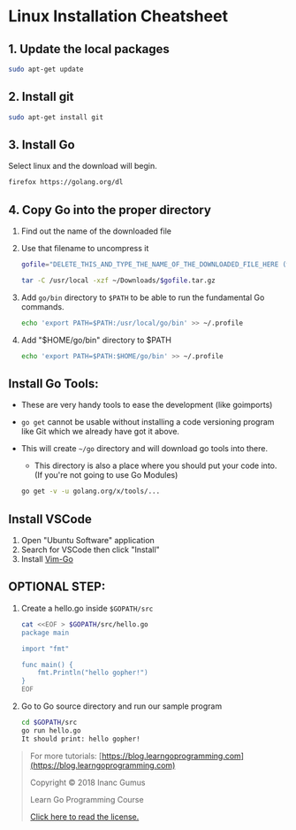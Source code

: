 # Linux Installation Cheatsheet

## 1. Update the local packages

  ```bash
  sudo apt-get update
  ```

## 2. Install git

  ```bash
  sudo apt-get install git
  ```

## 3. Install Go

Select linux and the download will begin.

  ```bash
  firefox https://golang.org/dl
  ```

## 4. Copy Go into the proper directory

1. Find out the name of the downloaded file
2. Use that filename to uncompress it

    ```bash
    gofile="DELETE_THIS_AND_TYPE_THE_NAME_OF_THE_DOWNLOADED_FILE_HERE (without its extension)"

    tar -C /usr/local -xzf ~/Downloads/$gofile.tar.gz
    ```

3. Add `go/bin` directory to `$PATH` to be able to run the fundamental Go commands.

    ```bash
    echo 'export PATH=$PATH:/usr/local/go/bin' >> ~/.profile
    ```

4. Add "$HOME/go/bin" directory to $PATH

    ```bash
    echo 'export PATH=$PATH:$HOME/go/bin' >> ~/.profile
    ```

## Install Go Tools:

* These are very handy tools to ease the development (like goimports)

* `go get` cannot be usable without installing a code versioning program like Git which we already have got it above.

* This will create `~/go` directory and will download go tools into there.

    * This directory is also a place where you should put your code into.
    (If you're not going to use Go Modules)

    ```bash
    go get -v -u golang.org/x/tools/...
    ```

## Install VSCode

1. Open "Ubuntu Software" application
2. Search for VSCode then click "Install"
3. Install [Vim-Go](https://github.com/fatih/vim-go#install)

## OPTIONAL STEP:

1. Create a hello.go inside `$GOPATH/src`

    ```bash
    cat <<EOF > $GOPATH/src/hello.go
    package main
    
    import "fmt"
    
    func main() {
        fmt.Println("hello gopher!")
    }
    EOF
    ```

2. Go to Go source directory and run our sample program

    ```bash
    cd $GOPATH/src
    go run hello.go
    It should print: hello gopher!
    ```

<div style="page-break-after: always;"></div>

> For more tutorials: [https://blog.learngoprogramming.com](https://blog.learngoprogramming.com)
> 
> Copyright © 2018 Inanc Gumus
> 
> Learn Go Programming Course
> 
> [Click here to read the license.](https://creativecommons.org/licenses/by-nc-sa/4.0/)